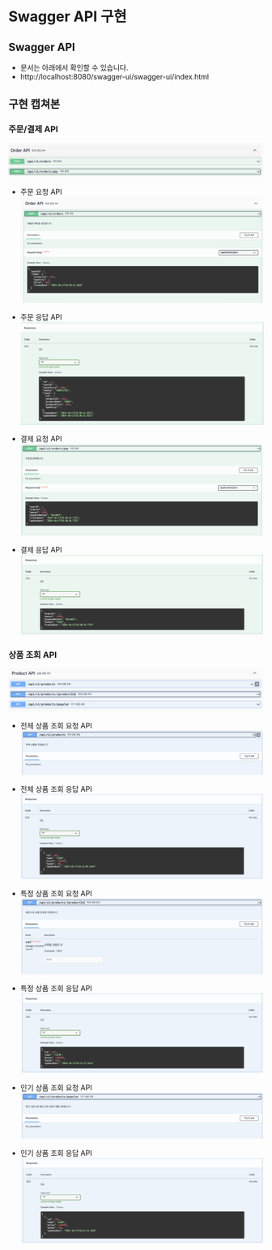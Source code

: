 # Swagger API 구현

## Swagger API
- 문서는 아래에서 확인할 수 있습니다.
- http://localhost:8080/swagger-ui/swagger-ui/index.html

## 구현 캡쳐본
### 주문/결제 API
![orderpay](../static/images/Order.png)

- 주문 요청 API
![orderpay](../static/images/Order1.png)

- 주문 응답 API
![orderpay](../static/images/Order1-1.png)

- 결제 요청 API
![orderpay](../static/images/Pay1.png)
 
- 결제 응답 API
![orderpay](../static/images/Pay1-1.png)

### 상품 조회 API
![orderpay](../static/images/Product.png)

- 전체 상품 조회 요청 API
![orderpay](../static/images/Product1.png)

- 전체 상품 조회 응답 API
![orderpay](../static/images/Product1-1.png)

- 특정 상품 조회 요청 API
![orderpay](../static/images/Product2.png)

- 특정 상품 조회 응답 API
![orderpay](../static/images/Product2-1.png)

- 인기 상품 조회 요청 API
![orderpay](../static/images/Product3.png)

- 인기 상품 조회 응답 API
![orderpay](../static/images/Product3-1.png)